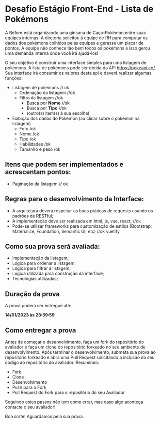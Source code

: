 # **Desafio Estágio Front-End - Lista de Pokémons**
A Before está organizando uma gincana de Caça-Pokémon entre suas equipes internas. A diretoria solicitou à equipe de RH para computar os dados dos pokémons colhidos pelas equipes e gerasse um placar de pontos. A equipe não conhece tão bem todos os pokémons e isso gerou uma demanda interna onde você irá ajudá-los!

O seu objetivo é construir uma interface simples para uma listagem de pokémons. A lista de pokémons pode ser obtida da API <https://pokeapi.co/>. Sua interface irá consumir os valores desta api e deverá realizar algumas funções:

- Listagem de pokémons // ok
  - Ordenação da listagem //ok
  - Filtro da listagem  //ok
    - Busca por **Nome** //ok
    - Busca por **Tipo**  //ok
    - (outro(s) item(s) à sua escolha)
- Exibição dos dados do Pokémon (ao clicar sobre o pokémon na listagem)
  - Foto /ok
  - Nome /ok 
  - Tipo /ok
  - Habilidades /ok
  - Tamanho e peso /ok 
## Itens que podem ser implementados e acrescentam pontos:
- Paginação da listagem // ok
## Regras para o desenvolvimento da Interface:
- A arquitetura deverá respeitar as boas práticas de requests usando os padrões de RESTful;
- A implementação deve ser realizada em html, js, vue, react; //ok
- Pode-se utilizar frameworks para customização de estilos (Bootstrap, Materialize, Foundation, Semantic UI, etc) //ok vuetify
## Como sua prova será avaliada:
- Implementação da listagem; 
- Lógica para ordenar a listagem;
- Lógica para filtrar a listagem;
- Lógica utilizada para construção da interface;
- Tecnologias utilizadas;
## Duração da prova
A prova poderá ser entregue até:

**14/01/2023 às 23:59:59**
## Como entregar a prova
Antes de começar o desenvolvimento, faça um fork do repositório do avaliador e faça um clone do repositório forkeado no seu ambiente de desenvolvimento. Após terminar o desenvolvimento, submeta sua prova ao repositório forkeado e abra uma Pull Request solicitando a inclusão do seu código ao repositório do avaliador. Resumindo:

- Fork
- Clone
- Desenvolvimento
- Push para o Fork
- Pull Request do Fork para o repositório do seu Avaliador

Seguindo estes passos não tem como errar, mas caso algo aconteça contacte o seu avaliador!

Boa sorte! Aguardamos pela sua prova.


